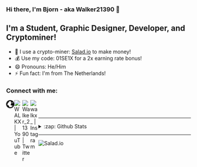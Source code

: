 ### Hi there, I'm Bjorn - aka Walker21390 👋


## I'm a Student, Graphic Designer, Developer, and Cryptominer!

-  🥗  I use a crypto-miner: [Salad.io](https://www.salad.io/) to make money!
-  💰  Use my code: 01SE1X for a 2x earning rate bonus!
-  😄  Pronouns: He/Him
-  ⚡  Fun fact: I'm from The Netherlands!

<!-- Test. -->
### Connect with me:

[<img align="left" alt="https://solo.to/walker_21390" width="22px" src="https://raw.githubusercontent.com/iconic/open-iconic/master/svg/globe.svg" />][website]
[<img align="left" alt="WALKX | YouTube" width="22px" src="https://cdn.jsdelivr.net/npm/simple-icons@v3/icons/youtube.svg" />][youtube]
[<img align="left" alt="Walker_21390 | Twitter" width="22px" src="https://cdn.jsdelivr.net/npm/simple-icons@v3/icons/twitter.svg" />][twitter]
[<img align="left" alt="walkx_ | Instagram" width="22px" src="https://cdn.jsdelivr.net/npm/simple-icons@v3/icons/instagram.svg" />][instagram]

<br />
<br />

---

<details>
  <summary>:zap: Github Stats</summary>

  <img align="left" alt="Walker21390's Github Stats" src="https://github-readme-stats.codestackr.vercel.app/api?username=Walker21390&show_icons=true&hide_border=true" />

</details>

[website]: https://solo.to/walker_21390
[twitter]: https://twitter.com/Walker_21390
[youtube]: https://www.youtube.com/channel/UCl3V82k-w5lcWNKqxnD6Y_g
[instagram]: https://www.instagram.com/walkx_/

---
![Salad.io](https://i.imgur.com/PD3fjVe.png)
